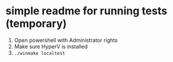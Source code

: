 # simple readme for running tests (temporary)

1. Open powershell with Administrator rights
1. Make sure HyperV is installed
1. `./winmake localtest`
